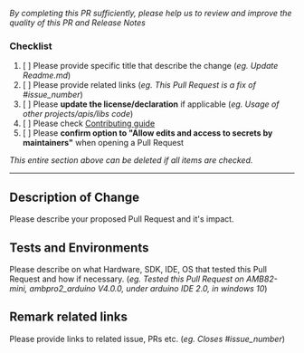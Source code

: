 *By completing this PR sufficiently, please help us to review and improve the quality of this PR and Release Notes*

### Checklist
1. [ ] Please provide specific title that describe the change (*eg. Update Readme.md*)
2. [ ] Please provide related links (*eg. This Pull Request is a fix of #issue_number*)
3. [ ] Please **update the license/declaration** if applicable (*eg. Usage of other projects/apis/libs code*)
4. [ ] Please check [Contributing guide](https://github.com/ambiot/ambpro2_arduino/blob/dev/CONTRIBUTING.md)
5. [ ] Please **confirm option to "Allow edits and access to secrets by maintainers"** when opening a Pull Request

*This entire section above can be deleted if all items are checked.*

-----------
## Description of Change
Please describe your proposed Pull Request and it's impact.

## Tests and Environments 
Please describe on what Hardware, SDK, IDE, OS that tested this Pull Request and how if necessary.
(*eg. Tested this Pull Request on AMB82-mini, ambpro2_arduino V4.0.0, under arduino IDE 2.0, in windows 10*)

## Remark related links
Please provide links to related issue, PRs etc.
(*eg. Closes #issue_number*)
